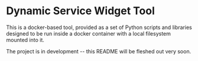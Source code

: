 # Dynamic Service Widget Tool

This is a docker-based tool, provided as a set of Python scripts and libraries designed
to be run inside a docker container with a local filesystem mounted into it.

The project is in development -- this README will be fleshed out very soon.